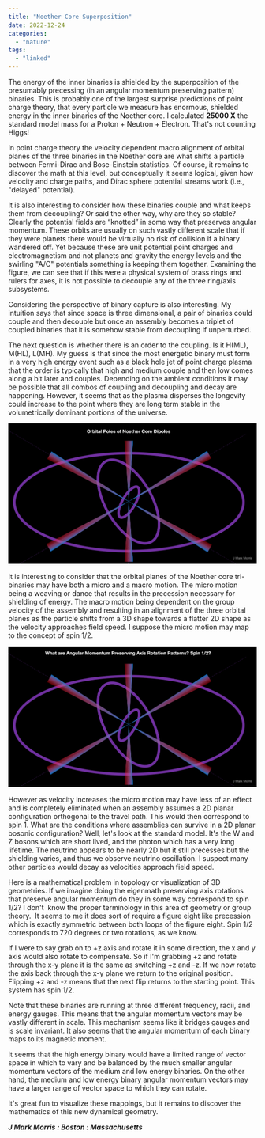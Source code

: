 ```yaml
---
title: "Noether Core Superposition"
date: 2022-12-24
categories: 
  - "nature"
tags: 
  - "linked"
---
```


The energy of the inner binaries is shielded by the superposition of the presumably precessing (in an angular momentum preserving pattern) binaries. This is probably one of the largest surprise predictions of point charge theory, that every particle we measure has enormous, shielded energy in the inner binaries of the Noether core. I calculated **25000 X** the standard model mass for a Proton + Neutron + Electron. That's not counting Higgs!

In point charge theory the velocity dependent macro alignment of orbital planes of the three binaries in the Noether core are what shifts a particle between Fermi-Dirac and Bose-Einstein statistics. Of course, it remains to discover the math at this level, but conceptually it seems logical, given how velocity and charge paths, and Dirac sphere potential streams work (i.e., "delayed" potential).

It is also interesting to consider how these binaries couple and what keeps them from decoupling? Or said the other way, why are they so stable? Clearly the potential fields are “knotted” in some way that preserves angular momentum. These orbits are usually on such vastly different scale that if they were planets there would be virtually no risk of collision if a binary wandered off. Yet because these are unit potential point charges and electromagnetism and not planets and gravity the energy levels and the swirling "A/C" potentials something is keeping them together. Examining the figure, we can see that if this were a physical system of brass rings and rulers for axes, it is not possible to decouple any of the three ring/axis subsystems.

Considering the perspective of binary capture is also interesting. My intuition says that since space is three dimensional, a pair of binaries could couple and then decouple but once an assembly becomes a triplet of coupled binaries that it is somehow stable from decoupling if unperturbed.

The next question is whether there is an order to the coupling. Is it H(ML), M(HL), L(MH). My guess is that since the most energetic binary must form in a very high energy event such as a black hole jet of point charge plasma that the order is typically that high and medium couple and then low comes along a bit later and couples. Depending on the ambient conditions it may be possible that all combos of coupling and decoupling and decay are happening. However, it seems that as the plasma disperses the longevity could increase to the point where they are long term stable in the volumetrically dominant portions of the universe.

![](images/noethercorepoles.png)

It is interesting to consider that the orbital planes of the Noether core tri-binaries may have both a micro and a macro motion. The micro motion being a weaving or dance that results in the precession necessary for shielding of energy. The macro motion being dependent on the group velocity of the assembly and resulting in an alignment of the three orbital planes as the particle shifts from a 3D shape towards a flatter 2D shape as the velocity approaches field speed. I suppose the micro motion may map to the concept of spin 1/2.

![](images/eigenmath.png)

However as velocity increases the micro motion may have less of an effect and is completely eliminated when an assembly assumes a 2D planar configuration orthogonal to the travel path. This would then correspond to spin 1. What are the conditions where assemblies can survive in a 2D planar bosonic configuration? Well, let's look at the standard model. It's the W and Z bosons which are short lived, and the photon which has a very long lifetime. The neutrino appears to be nearly 2D but it still precesses but the shielding varies, and thus we observe neutrino oscillation. I suspect many other particles would decay as velocities approach field speed.

Here is a mathematical problem in topology or visualization of 3D geometries. If we imagine doing the eigenmath preserving axis rotations that preserve angular momentum do they in some way correspond to spin 1/2? I don't  know the proper terminology in this area of geometry or group theory.  It seems to me it does sort of require a figure eight like precession which is exactly symmetric between both loops of the figure eight. Spin 1/2 corresponds to 720 degrees or two rotations, as we know.

If I were to say grab on to +z axis and rotate it in some direction, the x and y axis would also rotate to compensate. So if I'm grabbing +z and rotate through the x-y plane it is the same as switching +z and -z. If we now rotate the axis back through the x-y plane we return to the original position. Flipping +z and -z means that the next flip returns to the starting point. This system has spin 1/2.

Note that these binaries are running at three different frequency, radii, and energy gauges. This means that the angular momentum vectors may be vastly different in scale. This mechanism seems like it bridges gauges and is scale invariant. It also seems that the angular momentum of each binary maps to its magnetic moment.

It seems that the high energy binary would have a limited range of vector space in which to vary and be balanced by the much smaller angular momentum vectors of the medium and low energy binaries. On the other hand, the medium and low energy binary angular momentum vectors may have a larger range of vector space to which they can rotate.

It's great fun to visualize these mappings, but it remains to discover the mathematics of this new dynamical geometry.

**_J Mark Morris : Boston : Massachusetts_**
